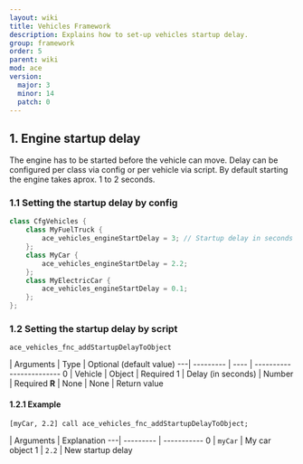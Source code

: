 ```yaml
---
layout: wiki
title: Vehicles Framework
description: Explains how to set-up vehicles startup delay.
group: framework
order: 5
parent: wiki
mod: ace
version:
  major: 3
  minor: 14
  patch: 0
---
```


## 1. Engine startup delay

The engine has to be started before the vehicle can move. Delay can be configured per class via config or per vehicle via script.
By default starting the engine takes aprox. 1 to 2 seconds.

### 1.1 Setting the startup delay by config

```cpp
class CfgVehicles {
    class MyFuelTruck {
        ace_vehicles_engineStartDelay = 3; // Startup delay in seconds
    };
    class MyCar {
        ace_vehicles_engineStartDelay = 2.2;
    };
    class MyElectricCar {
        ace_vehicles_engineStartDelay = 0.1;
    };
};
```

### 1.2 Setting the startup delay by script

`ace_vehicles_fnc_addStartupDelayToObject`

   | Arguments | Type | Optional (default value)
---| --------- | ---- | ------------------------
0  | Vehicle | Object | Required
1  | Delay (in seconds) | Number | Required
**R** | None | None | Return value


#### 1.2.1 Example

`[myCar, 2.2] call ace_vehicles_fnc_addStartupDelayToObject;`

   | Arguments | Explanation
---| --------- | -----------
0  | `myCar` | My car object
1  | `2.2` | New startup delay